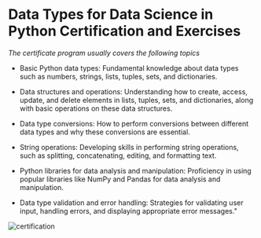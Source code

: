 # Data Types for Data Science in Python Certification and Exercises
*The certificate program usually covers the following topics*

* Basic Python data types: Fundamental knowledge about data types such as numbers, strings, lists, tuples, sets, and dictionaries.

* Data structures and operations: Understanding how to create, access, update, and delete elements in lists, tuples, sets, and dictionaries, along with basic operations on these data structures.

* Data type conversions: How to perform conversions between different data types and why these conversions are essential.

* String operations: Developing skills in performing string operations, such as splitting, concatenating, editing, and formatting text.

* Python libraries for data analysis and manipulation: Proficiency in using popular libraries like NumPy and Pandas for data analysis and manipulation.

* Data type validation and error handling: Strategies for validating user input, handling errors, and displaying appropriate error messages."

![certification](https://resmim.net/cdn/2023/07/23/SYcejT.png)

